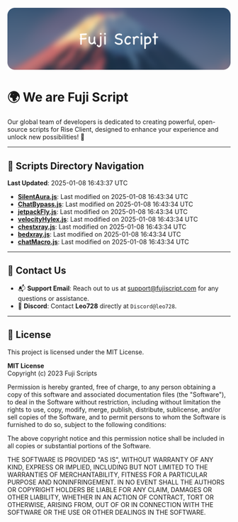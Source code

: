 ![Banner](.github/b.webp)

# 🌍 **We are Fuji Script**

Our global team of developers is dedicated to creating powerful, open-source scripts for Rise Client, designed to enhance your experience and unlock new possibilities! 🌟

---
<!-- SCRIPTS_NAVIGATION_START -->
## 📂 **Scripts Directory Navigation**

**Last Updated**: 2025-01-08 16:43:37 UTC

- **[SilentAura.js](scripts/SilentAura.js)**: Last modified on 2025-01-08 16:43:34 UTC
- **[ChatBypass.js](scripts/ChatBypass.js)**: Last modified on 2025-01-08 16:43:34 UTC
- **[jetpackFly.js](scripts/jetpackFly.js)**: Last modified on 2025-01-08 16:43:34 UTC
- **[velocityHylex.js](scripts/velocityHylex.js)**: Last modified on 2025-01-08 16:43:34 UTC
- **[chestxray.js](scripts/chestxray.js)**: Last modified on 2025-01-08 16:43:34 UTC
- **[bedxray.js](scripts/bedxray.js)**: Last modified on 2025-01-08 16:43:34 UTC
- **[chatMacro.js](scripts/chatMacro.js)**: Last modified on 2025-01-08 16:43:34 UTC

<!-- SCRIPTS_NAVIGATION_END -->

---

## 💬 **Contact Us**  
- 📬 **Support Email**: Reach out to us at [support@fujiscript.com](mailto:support@fujiscript.com) for any questions or assistance.  
- 💬 **Discord**: Contact **Leo728** directly at `Discord@leo728`.

---

## 📜 **License**

This project is licensed under the MIT License.  

**MIT License**  
Copyright (c) 2023 Fuji Scripts  

Permission is hereby granted, free of charge, to any person obtaining a copy of this software and associated documentation files (the "Software"), to deal in the Software without restriction, including without limitation the rights to use, copy, modify, merge, publish, distribute, sublicense, and/or sell copies of the Software, and to permit persons to whom the Software is furnished to do so, subject to the following conditions:  

The above copyright notice and this permission notice shall be included in all copies or substantial portions of the Software.  

THE SOFTWARE IS PROVIDED "AS IS", WITHOUT WARRANTY OF ANY KIND, EXPRESS OR IMPLIED, INCLUDING BUT NOT LIMITED TO THE WARRANTIES OF MERCHANTABILITY, FITNESS FOR A PARTICULAR PURPOSE AND NONINFRINGEMENT. IN NO EVENT SHALL THE AUTHORS OR COPYRIGHT HOLDERS BE LIABLE FOR ANY CLAIM, DAMAGES OR OTHER LIABILITY, WHETHER IN AN ACTION OF CONTRACT, TORT OR OTHERWISE, ARISING FROM, OUT OF OR IN CONNECTION WITH THE SOFTWARE OR THE USE OR OTHER DEALINGS IN THE SOFTWARE.  
